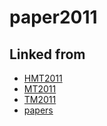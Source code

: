 ---
---
# paper2011

## Linked from

* [HMT2011](HMT2011.md)
* [MT2011](MT2011.md)
* [TM2011](TM2011.md)
* [papers](papers.md)

